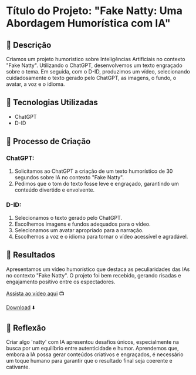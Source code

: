 # Título do Projeto: "Fake Natty: Uma Abordagem Humorística com IA"

## 📒 Descrição
Criamos um projeto humorístico sobre Inteligências Artificiais no contexto "Fake Natty". Utilizando o ChatGPT, desenvolvemos um texto engraçado sobre o tema. Em seguida, com o D-ID, produzimos um vídeo, selecionando cuidadosamente o texto gerado pelo ChatGPT, as imagens, o fundo, o avatar, a voz e o idioma.

## 🤖 Tecnologias Utilizadas
- ChatGPT
- D-ID

## 🧐 Processo de Criação
### ChatGPT:
1. Solicitamos ao ChatGPT a criação de um texto humorístico de 30 segundos sobre IA no contexto "Fake Natty".
2. Pedimos que o tom do texto fosse leve e engraçado, garantindo um conteúdo divertido e envolvente.

### D-ID:
1. Selecionamos o texto gerado pelo ChatGPT.
2. Escolhemos imagens e fundos adequados para o vídeo.
3. Selecionamos um avatar apropriado para a narração.
4. Escolhemos a voz e o idioma para tornar o vídeo acessível e agradável.

## 🚀 Resultados
Apresentamos um vídeo humorístico que destaca as peculiaridades das IAs no contexto "Fake Natty". O projeto foi bem recebido, gerando risadas e engajamento positivo entre os espectadores.

[Assista ao vídeo aqui](https://studio.d-id.com/share?id=7e1e1fe23da1d1c6c4908f417650c299&utm_source=copy) 📺

[Download](desafio.mp4) ⬇️

## 💭 Reflexão
Criar algo 'natty' com IA apresentou desafios únicos, especialmente na busca por um equilíbrio entre autenticidade e humor. Aprendemos que, embora a IA possa gerar conteúdos criativos e engraçados, é necessário um toque humano para garantir que o resultado final seja coerente e cativante.



